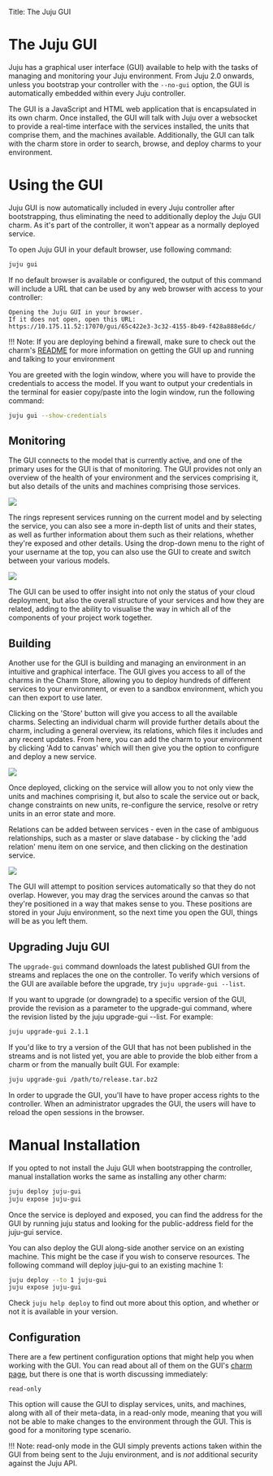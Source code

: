 Title: The Juju GUI  

# The Juju GUI

Juju has a graphical user interface (GUI) available to help with the tasks of 
managing and monitoring your Juju environment. From Juju 2.0 onwards, unless 
you bootstrap your controller with the `--no-gui` option, the GUI is 
automatically embedded within every Juju controller.

The GUI is a JavaScript and HTML web application that is encapsulated in its 
own charm. Once installed, the GUI will talk with Juju over a websocket to 
provide a real-time interface with the services installed, the units that 
comprise them, and the machines available. Additionally, the GUI can talk with 
the charm store in order to search, browse,
and deploy charms to your environment.

# Using the GUI

Juju GUI is now automatically included in every Juju controller after 
bootstrapping, thus eliminating the need to additionally deploy the Juju GUI 
charm. As it's part of the controller, it won't appear as a normally deployed 
service.

To open Juju GUI in your default browser, use following command:

```bash
juju gui
```

If no default browser is available or configured, the output of this command 
will include a URL that can be used by any web browser with access to your 
controller:

```no-highlight
Opening the Juju GUI in your browser.
If it does not open, open this URL:
https://10.175.11.52:17070/gui/65c422e3-3c32-4155-8b49-f428a888e6dc/
```

!!! Note: If you are deploying behind a firewall, make sure to check out the 
charm's [README](https://jujucharms.com/juju-gui/) for more information on 
getting the GUI up and running and talking to your environment

You are greeted with the login window, where you will have to provide the 
credentials to access the model. If you want to output your credentials in the 
terminal for easier copy/paste into the login window, run the following 
command:

```bash
juju gui --show-credentials 
```

## Monitoring

The GUI connects to the model that is currently active, and one of the primary 
uses for the GUI is that of monitoring. The GUI provides not only an overview 
of the health of your environment and the services comprising it, but also 
details of the units and machines comprising those services.

![](./media/gui_management-status.png)

The rings represent services running on the current model and by selecting the 
service, you can also see a more in-depth list of units and their states, as 
well as further information about them such as their relations, whether 
they're exposed and other details. Using the drop-down menu to the right of 
your username at the top, you can also use the GUI to create and switch between 
your various models.

![](./media/gui_management-unit.png)

The GUI can be used to offer insight into not only the status of your cloud
deployment, but also the overall structure of your services and how they are
related, adding to the ability to visualise the way in which all of the
components of your project work together. 


## Building

Another use for the GUI is building and managing an environment in an intuitive
and graphical interface. The GUI gives you access to all of the charms in the
Charm Store, allowing you to deploy hundreds of different services to your
environment, or even to a sandbox environment, which you can then export to use
later.

Clicking on the 'Store' button will give you access to all the available 
charms. Selecting an individual charm will provide further details about the 
charm, including
a general overview, its relations, which files it includes and any recent 
updates. From here, you can add the charm to your environment by clicking 'Add 
to canvas' which
will then give you the option to configure and deploy a new service.

![](./media/gui_management-charmstore.png)

Once deployed, clicking on the service will allow you to not only view the 
units and machines comprising it, but also to scale the service out or back, 
change constraints on new units, re-configure the service, resolve or retry 
units in an error state and more.

Relations can be added between services - even in the case of ambiguous
relationships, such as a master or slave database - by clicking the 'add
relation' menu item on one service, and then clicking on the destination
service.

![](./media/gui_management-build_relation.png)

The GUI will attempt to position services automatically so that they do not
overlap. However, you may drag the services around the canvas so that they're
positioned in a way that makes sense to you. These positions are stored in your
Juju environment, so the next time you open the GUI, things will be as you left
them.

## Upgrading Juju GUI

The `upgrade-gui` command downloads the latest published GUI from the streams 
and replaces the one on the controller. To verify which versions of the GUI 
are available before the upgrade, try ```juju upgrade-gui --list```.

If you want to upgrade (or downgrade) to a specific version of the GUI, 
provide the revision as a parameter to the upgrade-gui command, where the 
revision listed by the juju upgrade-gui --list. For example:

```bash
juju upgrade-gui 2.1.1 
```

If you'd like to try a version of the GUI that has not been published in the 
streams and is not listed yet, you are able to provide the blob either from a 
charm or from the manually built GUI. For example:

```bash
juju upgrade-gui /path/to/release.tar.bz2
```
In order to upgrade the GUI, you'll have to have proper access rights to the 
controller. When an administrator upgrades the GUI, the users will have to 
reload the open sessions in the browser.

# Manual Installation

If you opted to not install the Juju GUI when bootstrapping the controller, 
manual installation works the same as installing any other charm:

```bash
juju deploy juju-gui
juju expose juju-gui
```

Once the service is deployed and exposed, you can find the address for the GUI
by running juju status and looking for the public-address field for the 
juju-gui service.

You can also deploy the GUI along-side another service on an existing machine. 
This might be the case if you wish to conserve resources. The following 
command will deploy juju-gui to an existing machine 1:

```bash
juju deploy --to 1 juju-gui
juju expose juju-gui
```

Check `juju help deploy` to find out more about this option, and whether or not
it is available in your version.

## Configuration

There are a few pertinent configuration options that might help you when 
working with the GUI. You can read about all of them on the GUI's [charm 
page](https://jujucharms.com/juju-gui/), but there is one that is worth 
discussing immediately:

```no-highlight
read-only
```

This option will cause the GUI to display services, units, and machines, along
with all of their meta-data, in a read-only mode, meaning that you will not be
able to make changes to the environment through the GUI. This is good for a
monitoring type scenario.

!!! Note: read-only mode in the GUI simply prevents actions taken within the 
GUI from being sent to the Juju environment, and is _not_ additional security 
against the Juju API.



